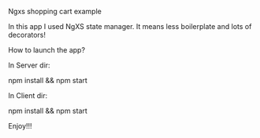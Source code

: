 Ngxs shopping cart example 

In this app I used NgXS state manager. It means less boilerplate and lots of decorators!

How to launch the app? 

In Server dir: 

npm install && npm start

In Client dir: 

npm install && npm start

Enjoy!!!
